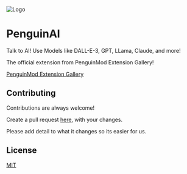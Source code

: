 ![Logo](https://github.com/PenguinAI-Ext/extension/blob/main/assets/readme/penguinai_logo.png?raw=true)
# PenguinAI

Talk to AI! Use Models like DALL-E-3, GPT, LLama, Claude, and more!

The official extension from PenguinMod Extension Gallery!

[PenguinMod Extension Gallery](https://extensions.penguinmod.com/)
## Contributing

Contributions are always welcome!

Create a pull request [here](https://github.com/PenguinAI-Ext/extension/pulls), with your changes.

Please add detail to what it changes so its easier for us.
## License

[MIT](https://choosealicense.com/licenses/mit/)
